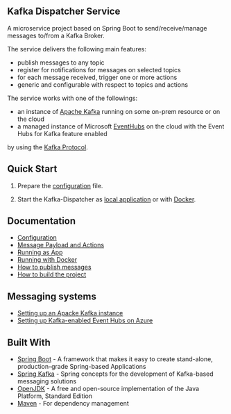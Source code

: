 Kafka Dispatcher Service
----
A microservice project based on Spring Boot to send/receive/manage messages to/from a Kafka Broker.

The service delivers the following main features:
* publish messages to any topic
* register for notifications for messages on selected topics
* for each message received, trigger one or more actions
* generic and configurable with respect to topics and actions

The service works with one of the followings:
* an instance of [Apache Kafka](https://kafka.apache.org/) running on some on-prem resource or on the cloud
* a managed instance of Microsoft [EventHubs](https://azure.microsoft.com/en-us/services/event-hubs/) on the cloud with 
the Event Hubs for Kafka feature enabled

by using the [Kafka Protocol](https://kafka.apache.org/protocol).

## Quick Start
1. Prepare the [configuration](doc/CONFIGURATION.md) file.

2. Start the Kafka-Dispatcher as [local application](doc/APPLICATION.md) or with [Docker](doc/DOCKER.md).

## Documentation

* [Configuration](doc/CONFIGURATION.md)
* [Message Payload and Actions](doc/PAYLOAD.md)
* [Running as App](doc/APPLICATION.md)
* [Running with Docker](doc/DOCKER.md)
* [How to publish messages](doc/INTERFACE.md)
* [How to build the project](doc/FOR_DEVELOPERS.md)

## Messaging systems
* [Setting up an Apacke Kafka instance](doc/APACHE_KAFKA.md)
* [Setting up Kafka-enabled Event Hubs on Azure](doc/EVENT_HUBS.md)

## Built With
* [Spring Boot](https://spring.io/projects/spring-boot) - A framework that makes it easy to create stand-alone, production-grade Spring-based Applications
* [Spring Kafka](https://spring.io/projects/spring-kafka) - Spring concepts for the development of Kafka-based messaging solutions
* [OpenJDK](https://openjdk.java.net/) - A free and open-source implementation of the Java Platform, Standard Edition
* [Maven](https://maven.apache.org/) - For dependency management
